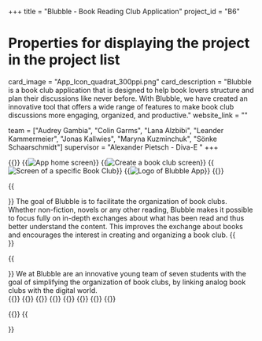 +++
title = "Blubble - Book Reading Club Application"
project_id = "B6"

# Properties for displaying the project in the project list
card_image = "App_Icon_quadrat_300ppi.png"
card_description = "Blubble is a book club application that is designed to help book lovers structure and plan their discussions like never before. With Blubble, we have created an innovative tool that offers a wide range of features to make book club discussions more engaging, organized, and productive." 
website_link = ""


team = ["Audrey Gambia", "Colin Garms", "Lana Alzbibi", "Leander Kammermeier", "Jonas Kallwies", "Maryna Kuzminchuk", "Sönke Schaarschmidt"]
supervisor = "Alexander Pietsch - Diva-E "
+++

{{<gallery>}}
{{<image src="home-screen.png" alt="App home screen" caption="The home screen of our app">}}
{{<image src="create-club-screen.png" alt="Create a book club screen" caption="Create Book Club Screen">}}
{{<image src="club-screen.png" alt="Screen of a specific Book Club" caption="Screen showing a Book Club">}}
{{<image src="Bookclub_Logo_300ppi.png" alt="Logo of Blubble App">}}
{{</gallery>}}

{{<section title="Our Goal">}}
The goal of Blubble is to facilitate the organization of book clubs. Whether non-fiction, novels or any other reading, Blubble makes it possible to focus fully on in-depth exchanges about what has been read and thus better understand the content. This improves the exchange about books and encourages the interest in creating and organizing a book club.
{{</section>}}

{{<section title="The Team">}}
We at Blubble are an innovative young team of seven students with the goal of simplifying the organization of book clubs, by linking analog book clubs with the digital world.  
{{<gallery>}}
{{<team-member image="audrey-gambia.jpg" name="Audrey Gambia (Design)">}}
{{<team-member image="lana-alzbibi.jpg" name="Lana Alzbibi (Design/Frontend)">}}
{{<team-member image="colin-garms.jpg" name="Colin Garms (Frontend/Backend)">}}
{{<team-member image="leander-kammermeier.jpg" name="Leander Kammermeier (Backend)">}}
{{<team-member image="soenke-schaarschmidt.jpg" name="Sönke Schaarschmidt (Frontend)">}}
{{<team-member image="maryna-kuzminchuk.jpg" name="Maryna Kuzminchuk (Frontend/Backend)">}}
{{<team-member image="jonas-kallwies.jpg" name="Jonas Kallwies (Project Managment)">}}

{{</gallery>}}
{{</section>}}
